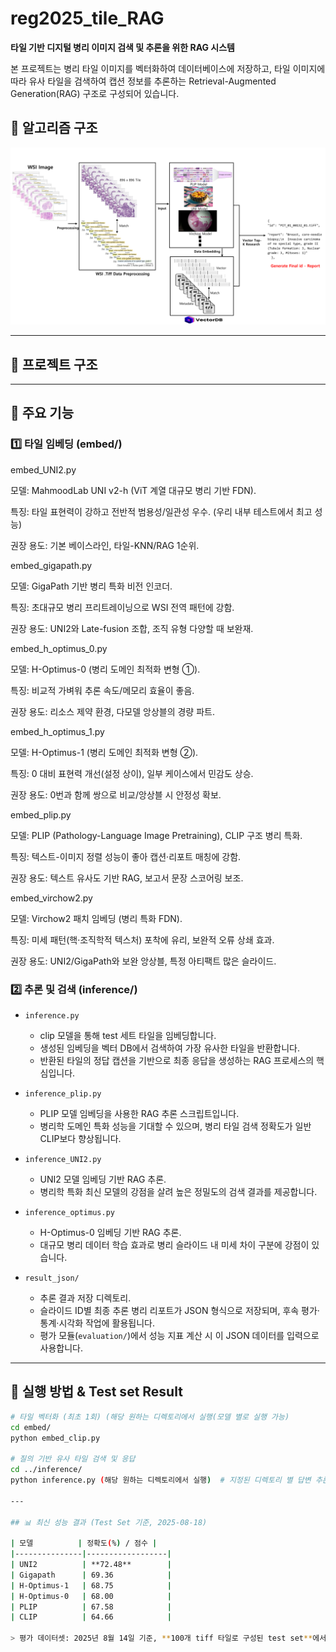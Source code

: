 
# reg2025_tile_RAG

**타일 기반 디지털 병리 이미지 검색 및 추론을 위한 RAG 시스템**

본 프로젝트는 병리 타일 이미지를 벡터화하여 데이터베이스에 저장하고, 타일 이미지에 따라 유사 타일을 검색하여 캡션 정보를 추론하는 Retrieval-Augmented Generation(RAG) 구조로 구성되어 있습니다.


## 📁 알고리즘 구조

![Alt text](tile_RAG.png)


---

## 📁 프로젝트 구조


---

## 🔧 주요 기능

### 1️⃣ 타일 임베딩 (embed/)

embed_UNI2.py

 모델: MahmoodLab UNI v2-h (ViT 계열 대규모 병리 기반 FDN).

 특징: 타일 표현력이 강하고 전반적 범용성/일관성 우수. (우리 내부 테스트에서 최고 성능)

 권장 용도: 기본 베이스라인, 타일-KNN/RAG 1순위.

embed_gigapath.py

 모델: GigaPath 기반 병리 특화 비전 인코더.

 특징: 초대규모 병리 프리트레이닝으로 WSI 전역 패턴에 강함.

 권장 용도: UNI2와 Late-fusion 조합, 조직 유형 다양할 때 보완재.

embed_h_optimus_0.py

 모델: H-Optimus-0 (병리 도메인 최적화 변형 ①).

 특징: 비교적 가벼워 추론 속도/메모리 효율이 좋음.

 권장 용도: 리소스 제약 환경, 다모델 앙상블의 경량 파트.

embed_h_optimus_1.py

 모델: H-Optimus-1 (병리 도메인 최적화 변형 ②).

 특징: 0 대비 표현력 개선(설정 상이), 일부 케이스에서 민감도 상승.

 권장 용도: 0번과 함께 쌍으로 비교/앙상블 시 안정성 확보.

embed_plip.py

 모델: PLIP (Pathology-Language Image Pretraining), CLIP 구조 병리 특화.

 특징: 텍스트-이미지 정렬 성능이 좋아 캡션·리포트 매칭에 강함.

 권장 용도: 텍스트 유사도 기반 RAG, 보고서 문장 스코어링 보조.

embed_virchow2.py

 모델: Virchow2 패치 임베딩 (병리 특화 FDN).

 특징: 미세 패턴(핵·조직학적 텍스처) 포착에 유리, 보완적 오류 상쇄 효과.

 권장 용도: UNI2/GigaPath와 보완 앙상블, 특정 아티팩트 많은 슬라이드.


### 2️⃣ 추론 및 검색 (inference/)

- `inference.py`  
  - clip 모델을 통해 test 세트 타일을 임베딩합니다.  
  - 생성된 임베딩을 벡터 DB에서 검색하여 가장 유사한 타일을 반환합니다.
  - 반환된 타일의 정답 캡션을 기반으로 최종 응답을 생성하는 RAG 프로세스의 핵심입니다.

- `inference_plip.py`  
  - PLIP 모델 임베딩을 사용한 RAG 추론 스크립트입니다.
  - 병리학 도메인 특화 성능을 기대할 수 있으며, 병리 타일 검색 정확도가 일반 CLIP보다 향상됩니다.

- `inference_UNI2.py`  
  - UNI2 모델 임베딩 기반 RAG 추론.
  - 병리학 특화 최신 모델의 강점을 살려 높은 정밀도의 검색 결과를 제공합니다.

- `inference_optimus.py`  
  - H-Optimus-0 임베딩 기반 RAG 추론.
  - 대규모 병리 데이터 학습 효과로 병리 슬라이드 내 미세 차이 구분에 강점이 있습니다.

- `result_json/`  
  - 추론 결과 저장 디렉토리.
  - 슬라이드 ID별 최종 추론 병리 리포트가 JSON 형식으로 저장되며, 후속 평가·통계·시각화 작업에 활용됩니다.
  - 평가 모듈(`evaluation/`)에서 성능 지표 계산 시 이 JSON 데이터를 입력으로 사용합니다.


---

## 🚀 실행 방법 & Test set Result

```bash
# 타일 벡터화 (최초 1회) (해당 원하는 디렉토리에서 실행(모델 별로 실행 가능) 
cd embed/
python embed_clip.py

# 질의 기반 유사 타일 검색 및 응답
cd ../inference/
python inference.py (해당 원하는 디렉토리에서 실행)  # 지정된 디렉토리 별 답변 추론.

---

## 📊 최신 성능 결과 (Test Set 기준, 2025-08-18)

| 모델          | 정확도(%) / 점수 |
|---------------|------------------|
| UNI2          | **72.48**        |
| Gigapath      | 69.36            |
| H-Optimus-1   | 68.75            |
| H-Optimus-0   | 68.00            |
| PLIP          | 67.58            |
| CLIP          | 64.66            |

> 평가 데이터셋: 2025년 8월 14일 기준, **100개 tiff 타일로 구성된 test set**에서 reg2025 챌린지에서 제공한 **캡션과의 일치도**를 기준으로, 동일한 RAG 파이프라인 구성에서 모델별 임베딩 결과를 비교한 성능 지표입니다.




